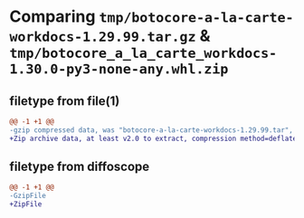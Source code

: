 # Comparing `tmp/botocore-a-la-carte-workdocs-1.29.99.tar.gz` & `tmp/botocore_a_la_carte_workdocs-1.30.0-py3-none-any.whl.zip`

## filetype from file(1)

```diff
@@ -1 +1 @@
-gzip compressed data, was "botocore-a-la-carte-workdocs-1.29.99.tar", last modified: Sat Mar 25 01:23:15 2023, max compression
+Zip archive data, at least v2.0 to extract, compression method=deflate
```

## filetype from diffoscope

```diff
@@ -1 +1 @@
-GzipFile
+ZipFile
```

